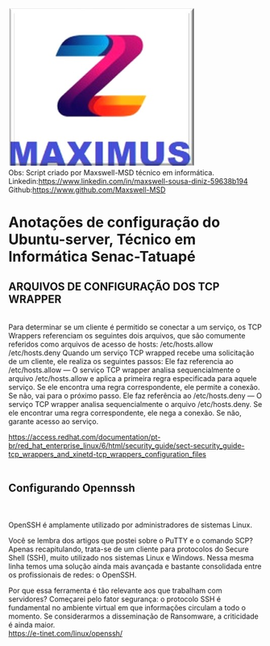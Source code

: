 ![maximus](https://github.com/Maxswell-MSD/Pasta-atividades/blob/main/Imagem/Maximus.jpg)
<br>
Obs: Script criado por Maxswell-MSD técnico em informática.
Linkedin:https://www.linkedin.com/in/maxswell-sousa-diniz-59638b194
Github:https://www.github.com/Maxswell-MSD
<br>
# Anotações de configuração do Ubuntu-server, Técnico em Informática Senac-Tatuapé




## ARQUIVOS DE CONFIGURAÇÃO DOS TCP WRAPPER
<br>
Para determinar se um cliente é permitido se conectar a um serviço, os TCP Wrappers referenciam os seguintes dois arquivos, que são comumente referidos como arquivos de acesso de hosts:
/etc/hosts.allow
/etc/hosts.deny
Quando um serviço TCP wrapped recebe uma solicitação de um cliente, ele realiza os seguintes passos:
Ele faz referencia ao /etc/hosts.allow — O serviço TCP wrapper analisa sequencialmente o arquivo /etc/hosts.allow e aplica a primeira regra especificada para aquele serviço. Se ele encontra uma regra correspondente, ele permite a conexão. Se não, vai para o próximo passo.
Ele faz referência ao /etc/hosts.deny — O serviço TCP wrapper analisa sequencialmente o arquivo /etc/hosts.deny. Se ele encontrar uma regra correspondente, ele nega a conexão. Se não, garante acesso ao serviço.


https://access.redhat.com/documentation/pt-br/red_hat_enterprise_linux/6/html/security_guide/sect-security_guide-tcp_wrappers_and_xinetd-tcp_wrappers_configuration_files
<br>
<br>
## Configurando Opennssh
<br>
<br>
OpenSSH é amplamente utilizado por administradores de sistemas Linux.

Você se lembra dos artigos que postei sobre o PuTTY e o comando SCP? Apenas recapitulando, trata-se de um cliente para protocolos do Secure Shell (SSH), muito utilizado nos sistemas Linux e Windows. Nessa mesma linha temos uma solução ainda mais avançada e bastante consolidada entre os profissionais de redes: o OpenSSH.

Por que essa ferramenta é tão relevante aos que trabalham com servidores? Começarei pelo fator segurança: o protocolo SSH é fundamental no ambiente virtual em que informações circulam a todo o momento. Se considerarmos a disseminação de Ransomware, a criticidade é ainda maior.
<br>
https://e-tinet.com/linux/openssh/
